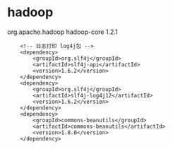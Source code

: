 hadoop
======

<dependency>
			<groupId>org.apache.hadoop</groupId>
			<artifactId>hadoop-core</artifactId>
			<version>1.2.1</version>
		</dependency>

		<!-- 日志打印 log4j包 -->
		<dependency>
			<groupId>org.slf4j</groupId>
			<artifactId>slf4j-api</artifactId>
			<version>1.6.2</version>
		</dependency>
		<dependency>
			<groupId>org.slf4j</groupId>
			<artifactId>slf4j-log4j12</artifactId>
			<version>1.6.2</version>
		</dependency>
		<dependency>
			<groupId>commons-beanutils</groupId>
			<artifactId>commons-beanutils</artifactId>
			<version>1.8.0</version>
		</dependency>

